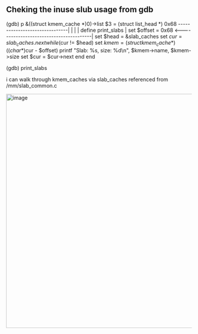 ## Cheking the inuse slub usage from gdb


(gdb) p &((struct kmem_cache *)0)->list
$3 = (struct list_head *) 0x68 -------------------------------|
                                                              |
                                                              |
                                                              |
define print_slabs                                            |
  set $offset = 0x68 <----------------------------------------|
  set $head = &slab_caches
  set $cur = slab_caches.next
  while ($cur != $head)
    set $kmem = (struct kmem_cache *)((char *)$cur - $offset)
    printf "Slab: %s, size: %d\n", $kmem->name, $kmem->size
    set $cur = $cur->next
  end
end

(gdb) print_slabs


i can walk through kmem_caches via slab_caches referenced from /mm/slab_common.c

<img width="687" height="637" alt="image" src="https://github.com/user-attachments/assets/64374cd6-9ac4-45c1-ac5f-950b062bcd9a" />
